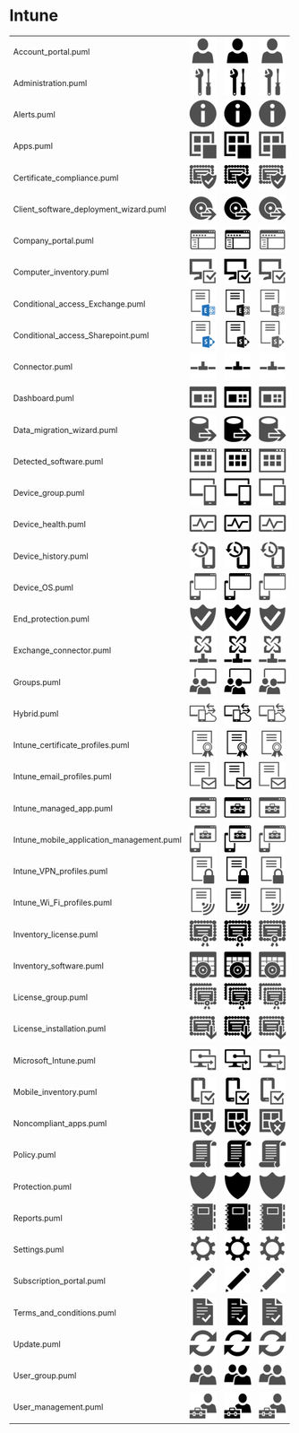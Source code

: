 # Intune

|   |   |   |   |
|---|---|---|---|
| Account_portal.puml | ![MSIMG_ACCOUNTPORTAL_C](account_portal.png) | ![MSIMG_ACCOUNTPORTAL_M](account_portal_mono.png) | ![MSIMG_ACCOUNTPORTAL_G](account_portal_gray.png) | 
| Administration.puml | ![MSIMG_ADMINISTRATION_C](administration.png) | ![MSIMG_ADMINISTRATION_M](administration_mono.png) | ![MSIMG_ADMINISTRATION_G](administration_gray.png) | 
| Alerts.puml | ![MSIMG_ALERTS_C](alerts.png) | ![MSIMG_ALERTS_M](alerts_mono.png) | ![MSIMG_ALERTS_G](alerts_gray.png) | 
| Apps.puml | ![MSIMG_APPS_C](apps.png) | ![MSIMG_APPS_M](apps_mono.png) | ![MSIMG_APPS_G](apps_gray.png) | 
| Certificate_compliance.puml | ![MSIMG_CERTIFICATECOMPLIANCE_C](certificate_compliance.png) | ![MSIMG_CERTIFICATECOMPLIANCE_M](certificate_compliance_mono.png) | ![MSIMG_CERTIFICATECOMPLIANCE_G](certificate_compliance_gray.png) | 
| Client_software_deployment_wizard.puml | ![MSIMG_CLIENTSOFTWAREDEPLOYMENTWIZARD_C](client_software_deployment_wizard.png) | ![MSIMG_CLIENTSOFTWAREDEPLOYMENTWIZARD_M](client_software_deployment_wizard_mono.png) | ![MSIMG_CLIENTSOFTWAREDEPLOYMENTWIZARD_G](client_software_deployment_wizard_gray.png) | 
| Company_portal.puml | ![MSIMG_COMPANYPORTAL_C](company_portal.png) | ![MSIMG_COMPANYPORTAL_M](company_portal_mono.png) | ![MSIMG_COMPANYPORTAL_G](company_portal_gray.png) | 
| Computer_inventory.puml | ![MSIMG_COMPUTERINVENTORY_C](computer_inventory.png) | ![MSIMG_COMPUTERINVENTORY_M](computer_inventory_mono.png) | ![MSIMG_COMPUTERINVENTORY_G](computer_inventory_gray.png) | 
| Conditional_access_Exchange.puml | ![MSIMG_CONDITIONALACCESSEXCHANGE_C](conditional_access_exchange.png) | ![MSIMG_CONDITIONALACCESSEXCHANGE_M](conditional_access_exchange_mono.png) | ![MSIMG_CONDITIONALACCESSEXCHANGE_G](conditional_access_exchange_gray.png) | 
| Conditional_access_Sharepoint.puml | ![MSIMG_CONDITIONALACCESSSHAREPOINT_C](conditional_access_sharepoint.png) | ![MSIMG_CONDITIONALACCESSSHAREPOINT_M](conditional_access_sharepoint_mono.png) | ![MSIMG_CONDITIONALACCESSSHAREPOINT_G](conditional_access_sharepoint_gray.png) | 
| Connector.puml | ![MSIMG_CONNECTOR_C](connector.png) | ![MSIMG_CONNECTOR_M](connector_mono.png) | ![MSIMG_CONNECTOR_G](connector_gray.png) | 
| Dashboard.puml | ![MSIMG_DASHBOARD_C](dashboard.png) | ![MSIMG_DASHBOARD_M](dashboard_mono.png) | ![MSIMG_DASHBOARD_G](dashboard_gray.png) | 
| Data_migration_wizard.puml | ![MSIMG_DATAMIGRATIONWIZARD_C](data_migration_wizard.png) | ![MSIMG_DATAMIGRATIONWIZARD_M](data_migration_wizard_mono.png) | ![MSIMG_DATAMIGRATIONWIZARD_G](data_migration_wizard_gray.png) | 
| Detected_software.puml | ![MSIMG_DETECTEDSOFTWARE_C](detected_software.png) | ![MSIMG_DETECTEDSOFTWARE_M](detected_software_mono.png) | ![MSIMG_DETECTEDSOFTWARE_G](detected_software_gray.png) | 
| Device_group.puml | ![MSIMG_DEVICEGROUP_C](device_group.png) | ![MSIMG_DEVICEGROUP_M](device_group_mono.png) | ![MSIMG_DEVICEGROUP_G](device_group_gray.png) | 
| Device_health.puml | ![MSIMG_DEVICEHEALTH_C](device_health.png) | ![MSIMG_DEVICEHEALTH_M](device_health_mono.png) | ![MSIMG_DEVICEHEALTH_G](device_health_gray.png) | 
| Device_history.puml | ![MSIMG_DEVICEHISTORY_C](device_history.png) | ![MSIMG_DEVICEHISTORY_M](device_history_mono.png) | ![MSIMG_DEVICEHISTORY_G](device_history_gray.png) | 
| Device_OS.puml | ![MSIMG_DEVICEOS_C](device_os.png) | ![MSIMG_DEVICEOS_M](device_os_mono.png) | ![MSIMG_DEVICEOS_G](device_os_gray.png) | 
| End_protection.puml | ![MSIMG_ENDPROTECTION_C](end_protection.png) | ![MSIMG_ENDPROTECTION_M](end_protection_mono.png) | ![MSIMG_ENDPROTECTION_G](end_protection_gray.png) | 
| Exchange_connector.puml | ![MSIMG_EXCHANGECONNECTOR_C](exchange_connector.png) | ![MSIMG_EXCHANGECONNECTOR_M](exchange_connector_mono.png) | ![MSIMG_EXCHANGECONNECTOR_G](exchange_connector_gray.png) | 
| Groups.puml | ![MSIMG_GROUPS_C](groups.png) | ![MSIMG_GROUPS_M](groups_mono.png) | ![MSIMG_GROUPS_G](groups_gray.png) | 
| Hybrid.puml | ![MSIMG_HYBRID_C](hybrid.png) | ![MSIMG_HYBRID_M](hybrid_mono.png) | ![MSIMG_HYBRID_G](hybrid_gray.png) | 
| Intune_certificate_profiles.puml | ![MSIMG_INTUNECERTIFICATEPROFILES_C](intune_certificate_profiles.png) | ![MSIMG_INTUNECERTIFICATEPROFILES_M](intune_certificate_profiles_mono.png) | ![MSIMG_INTUNECERTIFICATEPROFILES_G](intune_certificate_profiles_gray.png) | 
| Intune_email_profiles.puml | ![MSIMG_INTUNEEMAILPROFILES_C](intune_email_profiles.png) | ![MSIMG_INTUNEEMAILPROFILES_M](intune_email_profiles_mono.png) | ![MSIMG_INTUNEEMAILPROFILES_G](intune_email_profiles_gray.png) | 
| Intune_managed_app.puml | ![MSIMG_INTUNEMANAGEDAPP_C](intune_managed_app.png) | ![MSIMG_INTUNEMANAGEDAPP_M](intune_managed_app_mono.png) | ![MSIMG_INTUNEMANAGEDAPP_G](intune_managed_app_gray.png) | 
| Intune_mobile_application_management.puml | ![MSIMG_INTUNEMOBILEAPPLICATIONMANAGEMENT_C](intune_mobile_application_management.png) | ![MSIMG_INTUNEMOBILEAPPLICATIONMANAGEMENT_M](intune_mobile_application_management_mono.png) | ![MSIMG_INTUNEMOBILEAPPLICATIONMANAGEMENT_G](intune_mobile_application_management_gray.png) | 
| Intune_VPN_profiles.puml | ![MSIMG_INTUNEVPNPROFILES_C](intune_vpn_profiles.png) | ![MSIMG_INTUNEVPNPROFILES_M](intune_vpn_profiles_mono.png) | ![MSIMG_INTUNEVPNPROFILES_G](intune_vpn_profiles_gray.png) | 
| Intune_Wi_Fi_profiles.puml | ![MSIMG_INTUNEWIFIPROFILES_C](intune_wi_fi_profiles.png) | ![MSIMG_INTUNEWIFIPROFILES_M](intune_wi_fi_profiles_mono.png) | ![MSIMG_INTUNEWIFIPROFILES_G](intune_wi_fi_profiles_gray.png) | 
| Inventory_license.puml | ![MSIMG_INVENTORYLICENSE_C](inventory_license.png) | ![MSIMG_INVENTORYLICENSE_M](inventory_license_mono.png) | ![MSIMG_INVENTORYLICENSE_G](inventory_license_gray.png) | 
| Inventory_software.puml | ![MSIMG_INVENTORYSOFTWARE_C](inventory_software.png) | ![MSIMG_INVENTORYSOFTWARE_M](inventory_software_mono.png) | ![MSIMG_INVENTORYSOFTWARE_G](inventory_software_gray.png) | 
| License_group.puml | ![MSIMG_LICENSEGROUP_C](license_group.png) | ![MSIMG_LICENSEGROUP_M](license_group_mono.png) | ![MSIMG_LICENSEGROUP_G](license_group_gray.png) | 
| License_installation.puml | ![MSIMG_LICENSEINSTALLATION_C](license_installation.png) | ![MSIMG_LICENSEINSTALLATION_M](license_installation_mono.png) | ![MSIMG_LICENSEINSTALLATION_G](license_installation_gray.png) | 
| Microsoft_Intune.puml | ![MSIMG_MICROSOFTINTUNE_C](microsoft_intune.png) | ![MSIMG_MICROSOFTINTUNE_M](microsoft_intune_mono.png) | ![MSIMG_MICROSOFTINTUNE_G](microsoft_intune_gray.png) | 
| Mobile_inventory.puml | ![MSIMG_MOBILEINVENTORY_C](mobile_inventory.png) | ![MSIMG_MOBILEINVENTORY_M](mobile_inventory_mono.png) | ![MSIMG_MOBILEINVENTORY_G](mobile_inventory_gray.png) | 
| Noncompliant_apps.puml | ![MSIMG_NONCOMPLIANTAPPS_C](noncompliant_apps.png) | ![MSIMG_NONCOMPLIANTAPPS_M](noncompliant_apps_mono.png) | ![MSIMG_NONCOMPLIANTAPPS_G](noncompliant_apps_gray.png) | 
| Policy.puml | ![MSIMG_POLICY_C](policy.png) | ![MSIMG_POLICY_M](policy_mono.png) | ![MSIMG_POLICY_G](policy_gray.png) | 
| Protection.puml | ![MSIMG_PROTECTION_C](protection.png) | ![MSIMG_PROTECTION_M](protection_mono.png) | ![MSIMG_PROTECTION_G](protection_gray.png) | 
| Reports.puml | ![MSIMG_REPORTS_C](reports.png) | ![MSIMG_REPORTS_M](reports_mono.png) | ![MSIMG_REPORTS_G](reports_gray.png) | 
| Settings.puml | ![MSIMG_SETTINGS_C](settings.png) | ![MSIMG_SETTINGS_M](settings_mono.png) | ![MSIMG_SETTINGS_G](settings_gray.png) | 
| Subscription_portal.puml | ![MSIMG_SUBSCRIPTIONPORTAL_C](subscription_portal.png) | ![MSIMG_SUBSCRIPTIONPORTAL_M](subscription_portal_mono.png) | ![MSIMG_SUBSCRIPTIONPORTAL_G](subscription_portal_gray.png) | 
| Terms_and_conditions.puml | ![MSIMG_TERMSANDCONDITIONS_C](terms_and_conditions.png) | ![MSIMG_TERMSANDCONDITIONS_M](terms_and_conditions_mono.png) | ![MSIMG_TERMSANDCONDITIONS_G](terms_and_conditions_gray.png) | 
| Update.puml | ![MSIMG_UPDATE_C](update.png) | ![MSIMG_UPDATE_M](update_mono.png) | ![MSIMG_UPDATE_G](update_gray.png) | 
| User_group.puml | ![MSIMG_USERGROUP_C](user_group.png) | ![MSIMG_USERGROUP_M](user_group_mono.png) | ![MSIMG_USERGROUP_G](user_group_gray.png) | 
| User_management.puml | ![MSIMG_USERMANAGEMENT_C](user_management.png) | ![MSIMG_USERMANAGEMENT_M](user_management_mono.png) | ![MSIMG_USERMANAGEMENT_G](user_management_gray.png) | 
